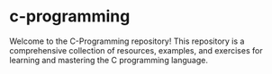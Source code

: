 # c-programming
Welcome to the C-Programming repository! This repository is a comprehensive collection of resources, examples, and exercises for learning and mastering the C programming language.
